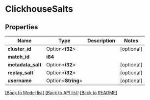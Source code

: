 # ClickhouseSalts

## Properties

Name | Type | Description | Notes
------------ | ------------- | ------------- | -------------
**cluster_id** | Option<**i32**> |  | [optional]
**match_id** | **i64** |  | 
**metadata_salt** | Option<**i32**> |  | [optional]
**replay_salt** | Option<**i32**> |  | [optional]
**username** | Option<**String**> |  | [optional]

[[Back to Model list]](../README.md#documentation-for-models) [[Back to API list]](../README.md#documentation-for-api-endpoints) [[Back to README]](../README.md)



